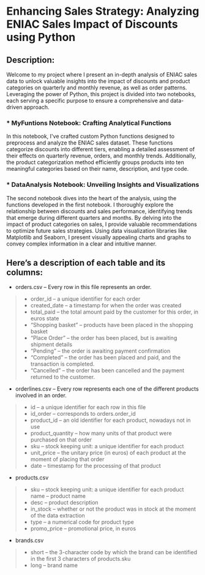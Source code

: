 # Enhancing Sales Strategy: Analyzing ENIAC Sales Impact of Discounts using Python

## Description:
Welcome to my project where I present an in-depth analysis of ENIAC sales data to unlock valuable insights into the impact of discounts
and product categories on quarterly and monthly revenue, as well as order patterns. Leveraging the power of Python, this project is divided
into two notebooks, each serving a specific purpose to ensure a comprehensive and data-driven approach.

### * MyFuntions Notebook: Crafting Analytical Functions
In this notebook, I've crafted custom Python functions designed to preprocess and analyze the ENIAC sales dataset. These functions categorize 
discounts into different tiers, enabling a detailed assessment of their effects on quarterly revenue, orders, and monthly trends. Additionally, 
the product categorization method efficiently groups products into ten meaningful categories based on their name, description, and type code.

### * DataAnalysis Notebook: Unveiling Insights and Visualizations
The second notebook dives into the heart of the analysis, using the functions developed in the first notebook. I thoroughly explore the relationship 
between discounts and sales performance, identifying trends that emerge during different quarters and months. By delving into the impact of product 
categories on sales, I provide valuable recommendations to optimize future sales strategies. Using data visualization libraries like Matplotlib and Seaborn, 
I present visually appealing charts and graphs to convey complex information in a clear and intuitive manner.

## Here’s a description of each table and its columns:

+ orders.csv – Every row in this file represents an order.

> + order_id – a unique identifier for each order
> + created_date – a timestamp for when the order was created
> + total_paid – the total amount paid by the customer for this order, in euros
state
> + “Shopping basket” – products have been placed in the shopping basket
> + “Place Order” – the order has been placed, but is awaiting shipment details
> + “Pending” – the order is awaiting payment confirmation
> + “Completed” – the order has been placed and paid, and the transaction is completed.
> + “Cancelled” – the order has been cancelled and the payment returned to the customer.


+ orderlines.csv – Every row represents each one of the different products involved in an order.


> + id – a unique identifier for each row in this file
> + id_order – corresponds to orders.order_id
> + product_id – an old identifier for each product, nowadays not in use
> + product_quantity – how many units of that product were purchased on that order
> + sku – stock keeping unit: a unique identifier for each product
> + unit_price – the unitary price (in euros) of each product at the moment of placing that order
> + date – timestamp for the processing of that product

+ products.csv


> + sku – stock keeping unit: a unique identifier for each product
name – product name
> + desc – product description
> + in_stock – whether or not the product was in stock at the moment of the data extraction
> + type – a numerical code for product type
> + promo_price – promotional price, in euros

+ brands.csv


> + short – the 3-character code by which the brand can be identified in the first 3 characters of products.sku
> + long – brand name
